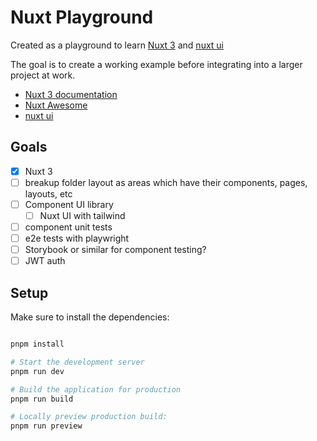 # Nuxt Playground


Created as a playground to learn [Nuxt 3](https://nuxt.com/) and [nuxt ui](https://ui.nuxtlabs.com/)

The goal is to create a working example before integrating into a larger project at work.

- [Nuxt 3 documentation](https://nuxt.com/docs/getting-started/introduction)
- [Nuxt Awesome](https://github.com/nuxt-community/awesome-nuxt)
- [nuxt ui](https://ui.nuxtlabs.com/)



## Goals

- [x] Nuxt 3
- [ ] breakup folder layout as areas which have their components, pages, layouts, etc 
- [ ] Component UI library
  - [ ] Nuxt UI with tailwind
- [ ] component unit tests
- [ ] e2e tests with playwright
- [ ] Storybook or similar for component testing?
- [ ] JWT auth

## Setup

Make sure to install the dependencies:


```bash

pnpm install

# Start the development server 
pnpm run dev

# Build the application for production
pnpm run build

# Locally preview production build:
pnpm run preview

```
